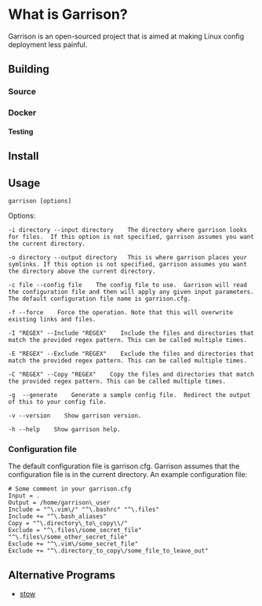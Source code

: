 # What is Garrison?
Garrison is an open-sourced project that is aimed at making Linux config deployment less painful.

## Building

### Source
### Docker

#### Testing

## Install

## Usage
```garrison [options]```

Options:

```
-i directory --input directory    The directory where garrison looks for files.  If this option is not specified, garrison assumes you want the current directory.

-o directory --output directory   This is where garrison places your symlinks. If this option is not specified, garrison assumes you want the directory above the current directory.

-c file --config file    The config file to use.  Garrison will read the configuration file and then will apply any given input parameters.  The default configuration file name is garrison.cfg.

-f --force    Force the operation. Note that this will overwrite existing links and files.

-I "REGEX" --Include "REGEX"    Include the files and directories that match the provided regex pattern. This can be called multiple times.

-E "REGEX" --Exclude "REGEX"    Exclude the files and directories that match the provided regex pattern. This can be called multiple times.

-C "REGEX" --Copy "REGEX"    Copy the files and directories that match the provided regex pattern. This can be called multiple times.

-g  --generate    Generate a sample config file.  Redirect the output of this to your config file.

-v --version    Show garrison version.

-h --help    Show garrison help.
```

### Configuration file
The default configuration file is garrison.cfg.  Garrison assumes that the configuration file is in the current directory.
An example configuration file:

```
# Some comment in your garrison.cfg
Input = .
Output = /home/garrison\_user
Include = "^\.vim\/" "^\.bashrc" "^\.files"
Include += "^\.bash_aliases"
Copy = "^\.directory\_to\_copy\\/"
Exclude = "^\.files\/some_secret_file" "^\.files\/some_other_secret_file"
Exclude += "^\.vim\/some_secret_file"
Exclude += "^\.directory_to_copy\/some_file_to_leave_out"
```

## Alternative Programs
* [stow](https://www.gnu.org/software/stow)
